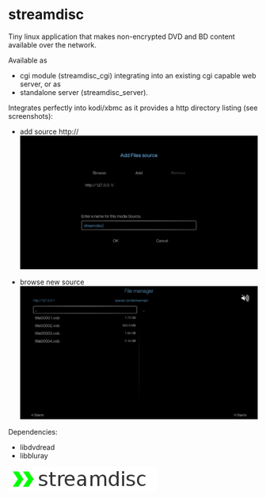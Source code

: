 # streamdisc

Tiny linux application that makes non-encrypted DVD and BD content available over the network.

Available as 
- cgi module (streamdisc_cgi) integrating into an existing cgi capable web server, or as
- standalone server (streamdisc_server).

Integrates perfectly into kodi/xbmc as it provides a http directory listing (see screenshots):

- add source http://<ip-address>
![add source](/add_source.png)

- browse new source
![directory listing](/dir_listing.png)


Dependencies:
- libdvdread
- libbluray

![streamdisc logo](/logo.png)
